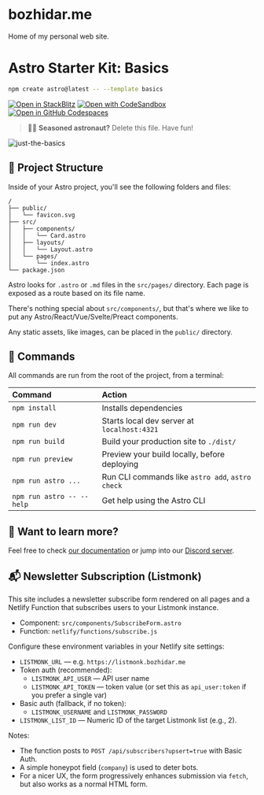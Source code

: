 # bozhidar.me
Home of my personal web site. 

# Astro Starter Kit: Basics

```sh
npm create astro@latest -- --template basics
```

[![Open in StackBlitz](https://developer.stackblitz.com/img/open_in_stackblitz.svg)](https://stackblitz.com/github/withastro/astro/tree/latest/examples/basics)
[![Open with CodeSandbox](https://assets.codesandbox.io/github/button-edit-lime.svg)](https://codesandbox.io/p/sandbox/github/withastro/astro/tree/latest/examples/basics)
[![Open in GitHub Codespaces](https://github.com/codespaces/badge.svg)](https://codespaces.new/withastro/astro?devcontainer_path=.devcontainer/basics/devcontainer.json)

> 🧑‍🚀 **Seasoned astronaut?** Delete this file. Have fun!

![just-the-basics](https://github.com/withastro/astro/assets/2244813/a0a5533c-a856-4198-8470-2d67b1d7c554)

## 🚀 Project Structure

Inside of your Astro project, you'll see the following folders and files:

```text
/
├── public/
│   └── favicon.svg
├── src/
│   ├── components/
│   │   └── Card.astro
│   ├── layouts/
│   │   └── Layout.astro
│   └── pages/
│       └── index.astro
└── package.json
```

Astro looks for `.astro` or `.md` files in the `src/pages/` directory. Each page is exposed as a route based on its file name.

There's nothing special about `src/components/`, but that's where we like to put any Astro/React/Vue/Svelte/Preact components.

Any static assets, like images, can be placed in the `public/` directory.

## 🧞 Commands

All commands are run from the root of the project, from a terminal:

| Command                   | Action                                           |
| :------------------------ | :----------------------------------------------- |
| `npm install`             | Installs dependencies                            |
| `npm run dev`             | Starts local dev server at `localhost:4321`      |
| `npm run build`           | Build your production site to `./dist/`          |
| `npm run preview`         | Preview your build locally, before deploying     |
| `npm run astro ...`       | Run CLI commands like `astro add`, `astro check` |
| `npm run astro -- --help` | Get help using the Astro CLI                     |

## 👀 Want to learn more?

Feel free to check [our documentation](https://docs.astro.build) or jump into our [Discord server](https://astro.build/chat).

## 📬 Newsletter Subscription (Listmonk)

This site includes a newsletter subscribe form rendered on all pages and a Netlify Function that subscribes users to your Listmonk instance.

- Component: `src/components/SubscribeForm.astro`
- Function: `netlify/functions/subscribe.js`

Configure these environment variables in your Netlify site settings:

- `LISTMONK_URL` — e.g. `https://listmonk.bozhidar.me`
- Token auth (recommended):
  - `LISTMONK_API_USER` — API user name
  - `LISTMONK_API_TOKEN` — token value (or set this as `api_user:token` if you prefer a single var)
- Basic auth (fallback, if no token):
  - `LISTMONK_USERNAME` and `LISTMONK_PASSWORD`
- `LISTMONK_LIST_ID` — Numeric ID of the target Listmonk list (e.g., 2).

Notes:
- The function posts to `POST /api/subscribers?upsert=true` with Basic Auth.
- A simple honeypot field (`company`) is used to deter bots.
- For a nicer UX, the form progressively enhances submission via `fetch`, but also works as a normal HTML form.
